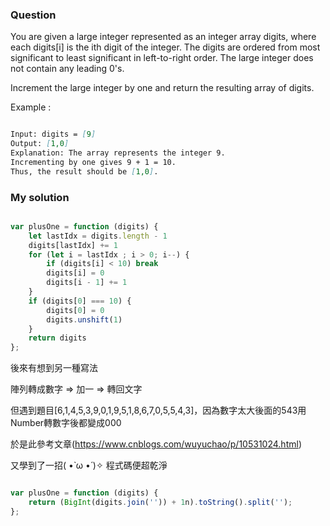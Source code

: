 ### Question

You are given a large integer represented as an integer array digits, where each digits[i] is the ith digit of the integer. The digits are ordered from most significant to least significant in left-to-right order. The large integer does not contain any leading 0's.

Increment the large integer by one and return the resulting array of digits.

Example :

```md

Input: digits = [9]
Output: [1,0]
Explanation: The array represents the integer 9.
Incrementing by one gives 9 + 1 = 10.
Thus, the result should be [1,0].

```

### My solution

```js

var plusOne = function (digits) {
    let lastIdx = digits.length - 1
    digits[lastIdx] += 1
    for (let i = lastIdx ; i > 0; i--) {
        if (digits[i] < 10) break
        digits[i] = 0
        digits[i - 1] += 1
    }
    if (digits[0] === 10) {
        digits[0] = 0
        digits.unshift(1)
    }
    return digits
};

```

後來有想到另一種寫法

陣列轉成數字 => 加一 => 轉回文字

但遇到題目[6,1,4,5,3,9,0,1,9,5,1,8,6,7,0,5,5,4,3]，因為數字太大後面的543用Number轉數字後都變成000

於是此參考文章(https://www.cnblogs.com/wuyuchao/p/10531024.html)

又學到了一招( •̀ ω •́ )✧ 程式碼便超乾淨

```js

var plusOne = function (digits) {
    return (BigInt(digits.join('')) + 1n).toString().split('');
};

```
